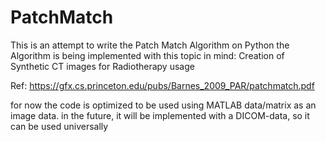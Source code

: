 # PatchMatch
This is an attempt to write the Patch Match Algorithm on Python
the Algorithm is being implemented with this topic in mind: Creation of Synthetic CT images for Radiotherapy usage

Ref: https://gfx.cs.princeton.edu/pubs/Barnes_2009_PAR/patchmatch.pdf

for now the code is optimized to be used using MATLAB data/matrix as an image data. 
in the future, it will be implemented with a DICOM-data, so it can be used universally
